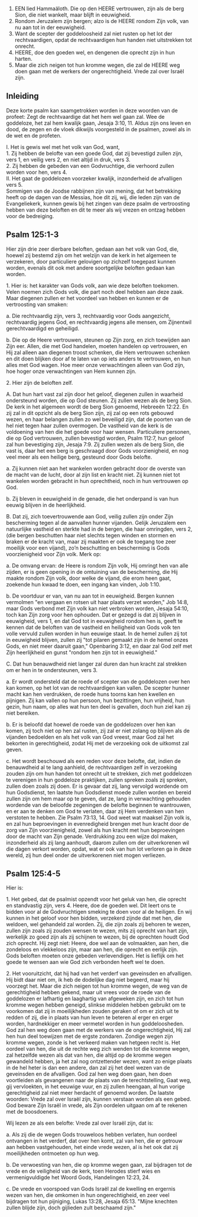 1. EEN lied Hammaäloth. Die op den HEERE vertrouwen, zijn als de berg Sion, die niet wankelt, maar blijft in eeuwigheid.
2. Rondom Jeruzalem zijn bergen; alzo is de HEERE rondom Zijn volk, van nu aan tot in der eeuwigheid.
3. Want de scepter der goddeloosheid zal niet rusten op het lot der rechtvaardigen, opdat de rechtvaardigen hun handen niet uitstrekken tot onrecht.
4. HEERE, doe den goeden wel, en dengenen die oprecht zijn in hun harten.
5. Maar die zich neigen tot hun kromme wegen, die zal de HEERE weg doen gaan met de werkers der ongerechtigheid. Vrede zal over Israël zijn.

## Inleiding

Deze korte psalm kan saamgetrokken worden in deze woorden van de profeet: Zegt de rechtvaardige dat het hem wel gaan zal. Wee de goddeloze, het zal hem kwalijk gaan, Jesaja 3:10, 11. Aldus zijn ons leven en dood, de zegen en de vloek dikwijls voorgesteld in de psalmen, zowel als in de wet en de profeten.

I. Het is gewis wel met het volk van God, want,  
1\. Zij hebben de belofte van een goede God, dat zij bevestigd zullen zijn, vers 1, en veilig vers 2, en niet altijd in druk, vers 3.  
2\. Zij hebben de gebeden van een Godvruchtige, die verhoord zullen worden voor hen, vers 4.  
II. Het gaat de goddelozen voorzeker kwalijk, inzonderheid de afvalligen vers 5.  
Sommigen van de Joodse rabbijnen zijn van mening, dat het betrekking heeft op de dagen van de Messias, hoe dit zij, wij, die leden zijn van de Evangeliekerk, kunnen gewis bij het zingen van deze psalm de vertroosting hebben van deze beloften en dit te meer als wij vrezen en ontzag hebben voor de bedreiging.

## Psalm 125:1-3
Hier zijn drie zeer dierbare beloften, gedaan aan het volk van God, die, hoewel zij bestemd zijn om het welzijn van de kerk in het algemeen te verzekeren, door particuliere gelovigen op zichzelf toegepast kunnen worden, evenals dit ook met andere soortgelijke beloften gedaan kan worden.

1\. Hier is: het karakter van Gods volk, aan wie deze beloften toekomen. Velen noemen zich Gods volk, die part noch deel hebben aan deze zaak. Maar diegenen zullen er het voordeel van hebben en kunnen er de vertroosting van smaken: 

a. Die rechtvaardig zijn, vers 3, rechtvaardig voor Gods aangezicht, rechtvaardig jegens God, en rechtvaardig jegens alle mensen, om Zijnentwil gerechtvaardigd en geheiligd.

b. Die op de Heere vertrouwen, steunen op Zijn zorg, en zich toewijden aan Zijn eer. Allen, die met God handelen, moeten handelen op vertrouwen, en Hij zal alleen aan diegenen troost schenken, die Hem vertrouwen schenken en dit doen blijken door af te laten van op iets anders te vertrouwen, en hun alles met God wagen. Hoe meer onze verwachtingen alleen van God zijn, hoe hoger onze verwachtingen van Hem kunnen zijn.

2\. Hier zijn de beloften zelf.

A. Dat hun hart vast zal zijn door het geloof, diegenen zullen in waarheid ondersteund worden, die op God steunen. Zij zullen wezen als de berg Sion. De kerk in het algemeen wordt de berg Sion genoemd, Hebreeën 12:22. En zij zal in dit opzicht als de berg Sion zijn, zij zal op een rots gebouwd wezen, en haar belangen zullen zo wel beveiligd zijn, dat de poorten van de hel niet tegen haar zullen overmogen. De vastheid van de kerk is de voldoening van hen die het goede voor haar wensen. Particuliere personen, die op God vertrouwen, zullen bevestigd worden, Psalm 112:7, hun geloof zal hun bevestiging zijn, Jesaja 7:9. Zij zullen wezen als de berg Sion, die vast is, daar het een berg is geschraagd door Gods voorzienigheid, en nog veel meer als een heilige berg, gesteund door Gods belofte.

a. Zij kunnen niet aan het wankelen worden gebracht door de overste van de macht van de lucht, door al zijn list en kracht niet. Zij kunnen niet tot wankelen worden gebracht in hun oprechtheid, noch in hun vertrouwen op God.

b. Zij bleven in eeuwigheid in de genade, die het onderpand is van hun eeuwig blijven in de heerlijkheid.

B. Dat zij, zich toevertrouwende aan God, veilig zullen zijn onder Zijn bescherming tegen al de aanvallen hunner vijanden. Gelijk Jeruzalem een natuurlijke vastheid en sterkte had in de bergen, die haar omringden, vers 2, (die bergen beschutten haar niet slechts tegen winden en stormen en braken er de kracht van, maar zij maakten er ook de toegang toe zeer moeilijk voor een vijand), zo’n beschutting en bescherming is Gods voorzienigheid voor Zijn volk. 
Merk op: 

a. De omvang ervan: de Heere is rondom Zijn volk, Hij omringt hen van alle zijden, er is geen opening in de omtuining van de bescherming, die Hij maakte rondom Zijn volk, door welke de vijand, die erom heen gaat, zoekende hun kwaad te doen, een ingang kan vinden, Job 1:10. 

b. De voortduur er van, van nu aan tot in eeuwigheid. Bergen kunnen vermolmen "en vergaan en rotsen uit haar plaats verzet worden," Job 14:8, maar Gods verbond met Zijn volk kan niet verbroken worden, Jesaja 54:10, toch kan Zijn zorg voor hen ophouden. Dat er gezegd is dat zij blijven in eeuwigheid, vers 1, en dat God tot in eeuwigheid rondom hen is, geeft te kennen dat de beloften van de vastheid en heiligheid van Gods volk ten volle vervuld zullen worden in hun eeuwige staat. In de hemel zullen zij tot in eeuwigheid blijven, zullen zij "tot pilaren gemaakt zijn in de hemel onzes Gods, en niet meer daaruit gaan," Openbaring 3:12, en daar zal God zelf met Zijn heerlijkheid en gunst "rondom hen zijn tot in eeuwigheid." 

C. Dat hun benauwdheid niet langer zal duren dan hun kracht zal strekken om er hen in te ondersteunen, vers 3.

a. Er wordt ondersteld dat de roede of scepter van de goddelozen over hen kan komen, op het lot van de rechtvaardigen kan vallen. De scepter hunner macht kan hen verdrukken, de roede huns toorns kan hen kwellen en pijnigen. Zij kan vallen op hun persoon, hun bezittingen, hun vrijheid, hun gezin, hun naam, op alles wat hun ten deel is gevallen, doch hun ziel kan zij niet bereiken.

b. Er is beloofd dat hoewel de roede van de goddelozen over hen kan komen, zij toch niet op hen zal rusten, zij zal er niet zolang op blijven als de vijanden bedoelden en als het volk van God vreest, maar God zal het bekorten in gerechtigheid, zodat Hij met de verzoeking ook de uitkomst zal geven.

c. Het wordt beschouwd als een reden voor deze belofte, dat, indien de benauwdheid al te lang aanhield, de rechtvaardigen zelf in verzoeking zouden zijn om hun handen tot onrecht uit te strekken, zich met goddelozen te verenigen in hun goddeloze praktijken, zullen spreken zoals zij spreken, zullen doen zoals zij doen. Er is gevaar dat zij, lang vervolgd wordende om hun Godsdienst, ten laatste hun Godsdienst moede zullen worden en bereid zullen zijn om hem maar op te geven, dat ze, lang in verwachting gehouden wordende van de beloofde zegeningen de belofte beginnen te wantrouwen, en er aan te denken om God te verlaten, daar zij Hem verdenken van hen verstoten te hebben. Zie Psalm 73:13, 14.
God weet wat maaksel Zijn volk is, en zal hun beproevingen in evenredigheid brengen met hun kracht door de zorg van Zijn voorzienigheid, zowel als hun kracht met hun beproevingen door de macht van Zijn genade. Verdrukking zou een wijze dol maken, inzonderheid als zij lang aanhoudt, daarom zullen om der uitverkorenen wil die dagen verkort worden, opdat, wat er ook van hun lot verloren ga in deze wereld, zij hun deel onder de uitverkorenen niet mogen verliezen.

## Psalm 125:4-5 
Hier is:

1\. Het gebed, dat de psalmist opzendt voor het geluk van hen, die oprecht en standvastig zijn, vers 4. Heere, doe de goeden wel. Dit leert ons te bidden voor al de Godvruchtigen smeking te doen voor al de heiligen. En wij kunnen in het geloof voor hen bidden, verzekerd zijnde dat met hen, die weldoen, wel gehandeld zal worden. Zij, die zijn zoals zij behoren te wezen, zullen zijn zoals zij zouden wensen te wezen, mits zij oprecht van hart zijn, werkelijk zo goed zijn als zij schijnen te wezen, bij de oprechten houdt God zich oprecht. Hij zegt niet: Heere, doe wel aan de volmaakten, aan hen, die zondeloos en vlekkeloos zijn, maar aan hen, die oprecht en eerlijk zijn. Gods beloften moeten onze gebeden verlevendigen. Het is lieflijk om het goede te wensen aan wie God zich verbonden heeft wel te doen.

2\. Het vooruitzicht, dat hij had van het verderf van geveinsden en afvalligen. Hij bidt daar niet om, ik heb de dodelijke dag niet begeerd, maar hij voorzegt het. Maar die zich neigen tot hun kromme wegen, de weg van de gerechtigheid hebben gekend, maar uit vrees voor de roede van de goddelozen er lafhartig en laaghartig van afgeweken zijn, en zich tot hun kromme wegen hebben geneigd, slinkse middelen hebben gebruikt om te voorkomen dat zij in moeilijkheden zouden geraken of om er zich uit te redden of zij, die in plaats van hun leven te beteren al erger en erger worden, hardnekkiger en meer vermetel worden in hun goddeloosheden. God zal hen weg doen gaan met de werkers van de ongerechtigheid, Hij zal hen hun deel toewijzen met de ergste zondaren. Zondige wegen zijn kromme wegen, zonde is het verkeerd maken van hetgeen recht is. Het oordeel van hen, die uit de rechte weg zich wenden tot die kromme wegen, zal hetzelfde wezen als dat van hen, die altijd op de kromme wegen gewandeld hebben, ja het zal nog ontzettender wezen, want zo enige plaats in de hel heter is dan een andere, dan zal zij het deel wezen van de geveinsden en de afvalligen. God zal hen weg doen gaan, hen doen voortleiden als gevangenen naar de plaats van de terechtstelling, Gaat weg, gij vervloekten, in het eeuwige vuur, en zij zullen heengaan, al hun vorige gerechtigheid zal niet meer herdacht of genoemd worden. De laatste woorden: Vrede zal over Israël zijn, kunnen verstaan worden als een gebed. God beware Zijn Israël in vrede, als Zijn oordelen uitgaan om af te rekenen met de boosdoeners. 

Wij lezen ze als een belofte: Vrede zal over Israël zijn, dat is: 

a. Als zij die de wegen Gods trouweloos hebben verlaten, hun oordeel ontvangen in het verderf, dat over hen komt, zal van hen, die er getrouw aan hebben vastgehouden, het einde vrede wezen, al is het ook dat zij moeilijkheden ontmoeten op hun weg.

b. De verwoesting van hen, die op kromme wegen gaan, zal bijdragen tot de vrede en de veiligheid van de kerk, toen Herodes stierf wies en vermenigvuldigde het Woord Gods, Handelingen 12:23, 24.

c. De vrede en voorspoed van Gods Israël zal de kwelling en ergernis wezen van hen, die omkomen in hun ongerechtigheid, en zeer veel bijdragen tot hun pijniging, Lukas 13:28, Jesaja 65:13. "Mijne knechten zullen blijde zijn, doch gijlieden zult beschaamd zijn." 


